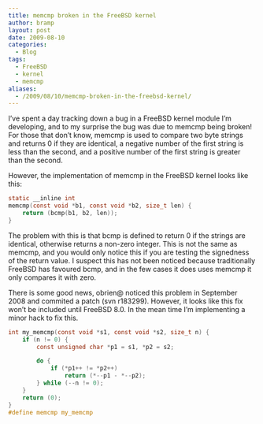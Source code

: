 ```yaml
---
title: memcmp broken in the FreeBSD kernel
author: bramp
layout: post
date: 2009-08-10
categories:
  - Blog
tags:
  - FreeBSD
  - kernel
  - memcmp
aliases:
  - /2009/08/10/memcmp-broken-in-the-freebsd-kernel/
---
```

I&#8217;ve spent a day tracking down a bug in a FreeBSD kernel module I&#8217;m developing, and to my surprise the bug was due to memcmp being broken! For those that don&#8217;t know, memcmp is used to compare two byte strings and returns 0 if they are identical, a negative number of the first string is less than the second, and a positive number of the first string is greater than the second.

However, the implementation of memcmp in the FreeBSD kernel looks like this:

```c
static __inline int
memcmp(const void *b1, const void *b2, size_t len) {
    return (bcmp(b1, b2, len));
}
```

The problem with this is that bcmp is defined to return 0 if the strings are identical, otherwise returns a non-zero integer. This is not the same as memcmp, and you would only notice this if you are testing the signedness of the return value. I suspect this has not been noticed because traditionally FreeBSD has favoured bcmp, and in the few cases it does uses memcmp it only compares it with zero.

There is some good news, obrien@ noticed this problem in September 2008 and commited a patch (svn r183299). However, it looks like this fix won&#8217;t be included until FreeBSD 8.0. In the mean time I&#8217;m implementing a minor hack to fix this.

```c
int my_memcmp(const void *s1, const void *s2, size_t n) {
	if (n != 0) {
		const unsigned char *p1 = s1, *p2 = s2;

		do {
			if (*p1++ != *p2++)
				return (*--p1 - *--p2);
		} while (--n != 0);
	}
	return (0);
}
#define memcmp my_memcmp
```
